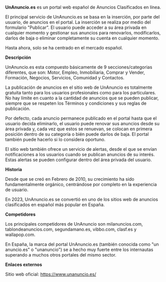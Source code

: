 **UnAnuncio.es** es un portal web español de Anuncios Clasificados en línea.

El principal servicio de UnAnuncio.es se basa en la inserción, por parte del usuario, de anuncios en el portal. La inserción se realiza por medio del formulario "Publicar".
El usuario puede acceder a su área privada en cualquier momento y gestionar sus anuncios para renovarlos, modificarlos, darlos de baja o eliminar completamente su cuenta en cualquier momento.

Hasta ahora, solo se ha centrado en el mercado español.

**Descripción**

UnAnuncio.es esta compuesto básicamente de 9 secciones/categorias diferentes, que son: Motor, Empleo, Inmobiliaria, Comprar y Vender, Formación, Negocios, Servicios, Comunidad y Contactos.

La publicación de anuncios en el sitio web de UnAnuncio es totalmente gratuita tanto para los usuarios profesionales como para los particulares. No hay límite en cuanto a la cantidad de anuncios que se pueden publicar, siempre que se respeten los Términos y condiciones y sus reglas de publicación.

Por defecto, cada anuncio permanece publicado en el portal hasta que el usuario decida eliminarlo, el usuario puede renovar sus anuncios desde su área privada y, cada vez que estos se renuevan, se colocan en primera posición dentro de su categoría o bién puede darlos de baja. El portal también puede hacerlo si lo considera oportuno.   

El sitio web también ofrece un servicio de alertas, desde el que se envían notificaciones a los usuarios cuando se publican anuncios de su interés. Estas alertas se pueden configurar dentro del área privada del usuario.

**Historia**

Desde que se creó en Febrero de 2010, su crecimiento ha sido fundamentalmente orgánico, centrándose por completo en la experiencia de usuario. 

En 2023, UnAnuncio.es se convertió en uno de los sitios web de anuncios clasificados en español más popular en España.

**Competidores**

Los principales competidores de UnAnuncio son milanuncios.com, tablondeanuncios.com, segundamano.es, vibbo.com, clasf.es y wallapop.com.

En España, la marca del portal UnAnuncio.es (también conocida como "un anuncio.es" o "unanuncio") se a hecho muy fuerte entre los internautas superando a muchos otros portales del mismo sector.

**Enlaces externos**

Sitio web oficial: https://www.unanuncio.es/
